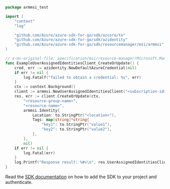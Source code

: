 ```go
package armmsi_test

import (
	"context"
	"log"

	"github.com/Azure/azure-sdk-for-go/sdk/azcore/to"
	"github.com/Azure/azure-sdk-for-go/sdk/azidentity"
	"github.com/Azure/azure-sdk-for-go/sdk/resourcemanager/msi/armmsi"
)

// x-ms-original-file: specification/msi/resource-manager/Microsoft.ManagedIdentity/stable/2018-11-30/examples/IdentityCreate.json
func ExampleUserAssignedIdentitiesClient_CreateOrUpdate() {
	cred, err := azidentity.NewDefaultAzureCredential(nil)
	if err != nil {
		log.Fatalf("failed to obtain a credential: %v", err)
	}
	ctx := context.Background()
	client := armmsi.NewUserAssignedIdentitiesClient("<subscription-id>", cred, nil)
	res, err := client.CreateOrUpdate(ctx,
		"<resource-group-name>",
		"<resource-name>",
		armmsi.Identity{
			Location: to.StringPtr("<location>"),
			Tags: map[string]*string{
				"key1": to.StringPtr("value1"),
				"key2": to.StringPtr("value2"),
			},
		},
		nil)
	if err != nil {
		log.Fatal(err)
	}
	log.Printf("Response result: %#v\n", res.UserAssignedIdentitiesClientCreateOrUpdateResult)
}
```

Read the [SDK documentation](https://github.com/Azure/azure-sdk-for-go/blob/sdk%2Fresourcemanager%2Fmsi%2Farmmsi%2Fv0.3.1/sdk/resourcemanager/msi/armmsi/README.md) on how to add the SDK to your project and authenticate.
